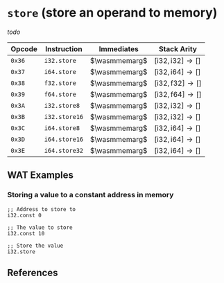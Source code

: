 
# `store` (store an operand to memory)

_todo_



| Opcode | Instruction    | Immediates    | Stack Arity |
|--------|----------------|---------------|-------------|
| `0x36` | `i32.store`    | $\wasmmemarg$ | $[ \text{i32}, \text{i32} ] \to [ ]$ |
| `0x37` | `i64.store`    | $\wasmmemarg$ | $[ \text{i32}, \text{i64} ] \to [ ]$ |
| `0x38` | `f32.store`    | $\wasmmemarg$ | $[ \text{i32}, \text{f32} ] \to [ ]$ |
| `0x39` | `f64.store`    | $\wasmmemarg$ | $[ \text{i32}, \text{f64} ] \to [ ]$ |
| `0x3A` | `i32.store8`   | $\wasmmemarg$ | $[ \text{i32}, \text{i32} ] \to [ ]$ |
| `0x3B` | `i32.store16`  | $\wasmmemarg$ | $[ \text{i32}, \text{i32} ] \to [ ]$ |
| `0x3C` | `i64.store8`   | $\wasmmemarg$ | $[ \text{i32}, \text{i64} ] \to [ ]$ |
| `0x3D` | `i64.store16`  | $\wasmmemarg$ | $[ \text{i32}, \text{i64} ] \to [ ]$ |
| `0x3E` | `i64.store32`  | $\wasmmemarg$ | $[ \text{i32}, \text{i64} ] \to [ ]$ |



## WAT Examples

### Storing a value to a constant address in memory

```wasm
;; Address to store to
i32.const 0

;; The value to store
i32.const 10

;; Store the value
i32.store
```



## References

[^§2.4.7]: _WebAssembly Core Specification: Memory Instructions_ - <https://webassembly.github.io/spec/core/bikeshed/#memory-instructions%E2%91%A0>

